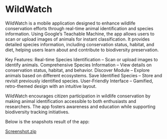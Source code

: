 # WildWatch

WildWatch is a mobile application designed to enhance wildlife conservation efforts through real-time animal identification and species information. Using Google’s Teachable Machine, the app allows users to scan or upload images of animals for instant classification. It provides detailed species information, including conservation status, habitat, and diet, helping users learn about and contribute to biodiversity preservation.

Key Features:
Real-time Species Identification – Scan or upload images to identify animals.
Comprehensive Species Information – View details on conservation status, habitat, and behavior.
Discover Module – Explore animals based on different ecosystems.
Save Identified Species – Store and revisit previously identified species.
User-Friendly Interface – Gamified, retro-themed design with an intuitive layout.

WildWatch encourages citizen participation in wildlife conservation by making animal identification accessible to both enthusiasts and researchers. The app fosters awareness and education while supporting biodiversity tracking initiatives.

Below is the snapshots result of the app:

[Screenshot.zip](https://github.com/user-attachments/files/18727723/Screenshot.zip)

